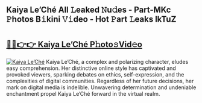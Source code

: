 ## Kaiya Le’Ché All 𝙻eaked 𝙽u𝚍es - Part-MKc 𝙿hotos B𝚒kini 𝚅𝚒deo - Hot 𝙿art 𝙻eaks lkTuZ

# <h2><a href="http://ld4y0d.urlbe.top/?page=Kaiya+Le%e2%80%99Ch%c3%a9">🔗🔗👉👉 Kaiya Le’Ché P𝚑oto𝚜Vid𝚎o</a></h2>

[![Kaiya Le’Ché](https://i.imgur.com/eBuTRDB.gif)](http://ld4y0d.urlbe.top/?page=Kaiya+Le%e2%80%99Ch%c3%a9)
Kaiya Le’Ché, a complex and polarizing character, eludes easy comprehension. Her distinctive online style has captivated and provoked viewers, sparking debates on ethics, self-expression, and the complexities of digital communities. Regardless of her future decisions, her mark on digital media is indelible. Unwavering determination and undeniable enchantment propel Kaiya Le’Ché forward in the virtual realm.
